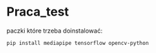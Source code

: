 # Praca_test

paczki które trzeba doinstalować: 

```sh
pip install mediapipe tensorflow opencv-python
```

